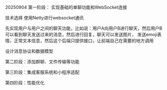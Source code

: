 
20250904
第一阶段： 实现基础的单聊功能和WebSocket连接

技术选择
使用Netty进行websocket通讯

先实现用户与用户之间的聊天功能，比如说：用户A向用户B进行聊天，然后用户B可以看到聊天发送过来的消息，然后进行回复，聊天可以发送图片，
发送emoji表情，正常文本信息，然后这个后端只提供接口，让前端自己在需要的地方调用

设计消息协议和数据模型



第二阶段：添加群聊、文件传输等功能

第三阶段：集成客服系统和小程序适配

第四阶段：性能优化